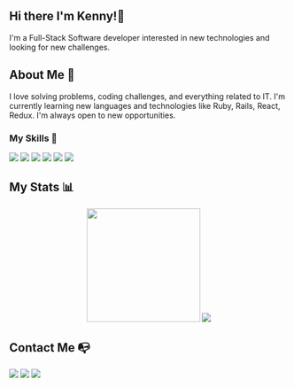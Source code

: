 ## Hi there I'm Kenny!👋
I'm a Full-Stack Software developer interested in new technologies and looking for new challenges.
## About Me 📄
I love solving problems, coding challenges, and everything related to IT. I'm currently learning new languages and technologies like Ruby, Rails, React, Redux. I'm always open to new opportunities.
### My Skills 📖
<div>
  <img src = "https://img.shields.io/badge/-HTML5-E34F26?style=flat&logo=html5&logoColor=white">
  <img src = "https://img.shields.io/badge/-CSS3-1572B6?style=flat&logo=css3&logoColor=white">
  <img src="https://img.shields.io/badge/-Sass-cc6699?style=flat&logo=sass&logoColor=ffffff">
  <img src="https://img.shields.io/badge/-Bootstrap-563D7C?style=flat&logo=bootstrap&logoColor=white">
  <img src="https://img.shields.io/badge/-JavaScript-eed718?style=flat&logo=javascript&logoColor=ffffff">
  <img src="https://badgen.net/badge/icon/git?icon=git&label">
</div>

## My Stats :bar_chart:
<div align=center>
 <img height=205 src="https://github-readme-stats.vercel.app/api?username=helio3197&show_icons=true&theme=city_lights&count_private=true&include_all_commits=true" />
 <img src="https://github-readme-stats.vercel.app/api/top-langs/?username=helio3197&theme=city_lights&langs_count=3" />
</div>

## Contact Me :mailbox_with_no_mail:
<div>
  <a href="https://linkedin.com/in/kenny-salazar-1a1687110/"><img src="https://img.shields.io/badge/LinkedIn-0077B5?style=for-the-badge&logo=linkedin&logoColor=white"></a>
  <a href="mailto:kennysalazar3197@gmail.com/"><img src="https://img.shields.io/badge/Gmail-D14836?style=for-the-badge&logo=gmail&logoColor=white"></a>
  <a href="https://twitter.com/kennysalazar31"><img src="https://img.shields.io/badge/Twitter-1DA1F2?style=for-the-badge&logo=twitter&logoColor=white"></a>
</div>

<!--
**helio3197/helio3197** is a ✨ _special_ ✨ repository because its `README.md` (this file) appears on your GitHub profile.

Here are some ideas to get you started:

- 🔭 I’m currently working on ...
- 🌱 I’m currently learning ...
- 👯 I’m looking to collaborate on ...
- 🤔 I’m looking for help with ...
- 💬 Ask me about ...
- 📫 How to reach me: ...
- 😄 Pronouns: ...
- ⚡ Fun fact: ...
-->
